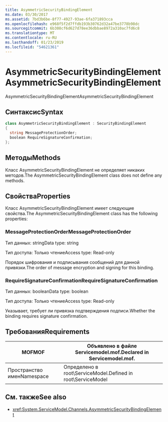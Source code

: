 ```yaml
---
title: AsymmetricSecurityBindingElement
ms.date: 03/30/2017
ms.assetid: 7bd3b6be-8f77-4927-93ae-6fa371893cca
ms.openlocfilehash: e968f5f2d7ffdb193b30762d32a47be3778b98dc
ms.sourcegitcommit: 6b308cf6d627d78ee36dbbae8972a310ac7fd6c8
ms.translationtype: MT
ms.contentlocale: ru-RU
ms.lasthandoff: 01/23/2019
ms.locfileid: "54621361"
---
```

# <a name="asymmetricsecuritybindingelement"></a><span data-ttu-id="9c676-102">AsymmetricSecurityBindingElement</span><span class="sxs-lookup"><span data-stu-id="9c676-102">AsymmetricSecurityBindingElement</span></span>
<span data-ttu-id="9c676-103">AsymmetricSecurityBindingElement</span><span class="sxs-lookup"><span data-stu-id="9c676-103">AsymmetricSecurityBindingElement</span></span>  
  
## <a name="syntax"></a><span data-ttu-id="9c676-104">Синтаксис</span><span class="sxs-lookup"><span data-stu-id="9c676-104">Syntax</span></span>  
  
```csharp
class AsymmetricSecurityBindingElement : SecurityBindingElement  
{  
  string MessageProtectionOrder;  
  boolean RequireSignatureConfirmation;  
};  
```  
  
## <a name="methods"></a><span data-ttu-id="9c676-105">Методы</span><span class="sxs-lookup"><span data-stu-id="9c676-105">Methods</span></span>  
 <span data-ttu-id="9c676-106">Класс AsymmetricSecurityBindingElement не определяет никаких методов.</span><span class="sxs-lookup"><span data-stu-id="9c676-106">The AsymmetricSecurityBindingElement class does not define any methods.</span></span>  
  
## <a name="properties"></a><span data-ttu-id="9c676-107">Свойства</span><span class="sxs-lookup"><span data-stu-id="9c676-107">Properties</span></span>  
 <span data-ttu-id="9c676-108">Класс AsymmetricSecurityBindingElement имеет следующие свойства.</span><span class="sxs-lookup"><span data-stu-id="9c676-108">The AsymmetricSecurityBindingElement class has the following properties:</span></span>  
  
### <a name="messageprotectionorder"></a><span data-ttu-id="9c676-109">MessageProtectionOrder</span><span class="sxs-lookup"><span data-stu-id="9c676-109">MessageProtectionOrder</span></span>  
 <span data-ttu-id="9c676-110">Тип данных: string</span><span class="sxs-lookup"><span data-stu-id="9c676-110">Data type: string</span></span>  
  
 <span data-ttu-id="9c676-111">Тип доступа: Только чтение</span><span class="sxs-lookup"><span data-stu-id="9c676-111">Access type: Read-only</span></span>  
  
 <span data-ttu-id="9c676-112">Порядок шифрования и подписывания сообщений для данной привязки.</span><span class="sxs-lookup"><span data-stu-id="9c676-112">The order of message encryption and signing for this binding.</span></span>  
  
### <a name="requiresignatureconfirmation"></a><span data-ttu-id="9c676-113">RequireSignatureConfirmation</span><span class="sxs-lookup"><span data-stu-id="9c676-113">RequireSignatureConfirmation</span></span>  
 <span data-ttu-id="9c676-114">Тип данных: boolean</span><span class="sxs-lookup"><span data-stu-id="9c676-114">Data type: boolean</span></span>  
  
 <span data-ttu-id="9c676-115">Тип доступа: Только чтение</span><span class="sxs-lookup"><span data-stu-id="9c676-115">Access type: Read-only</span></span>  
  
 <span data-ttu-id="9c676-116">Указывает, требует ли привязка подтверждения подписи.</span><span class="sxs-lookup"><span data-stu-id="9c676-116">Whether the binding requires signature confirmation.</span></span>  
  
## <a name="requirements"></a><span data-ttu-id="9c676-117">Требования</span><span class="sxs-lookup"><span data-stu-id="9c676-117">Requirements</span></span>  
  
|<span data-ttu-id="9c676-118">MOF</span><span class="sxs-lookup"><span data-stu-id="9c676-118">MOF</span></span>|<span data-ttu-id="9c676-119">Объявлено в файле Servicemodel.mof.</span><span class="sxs-lookup"><span data-stu-id="9c676-119">Declared in Servicemodel.mof.</span></span>|  
|---------|-----------------------------------|  
|<span data-ttu-id="9c676-120">Пространство имен</span><span class="sxs-lookup"><span data-stu-id="9c676-120">Namespace</span></span>|<span data-ttu-id="9c676-121">Определено в root\ServiceModel.</span><span class="sxs-lookup"><span data-stu-id="9c676-121">Defined in root\ServiceModel</span></span>|  
  
## <a name="see-also"></a><span data-ttu-id="9c676-122">См. также</span><span class="sxs-lookup"><span data-stu-id="9c676-122">See also</span></span>
- <xref:System.ServiceModel.Channels.AsymmetricSecurityBindingElement>

